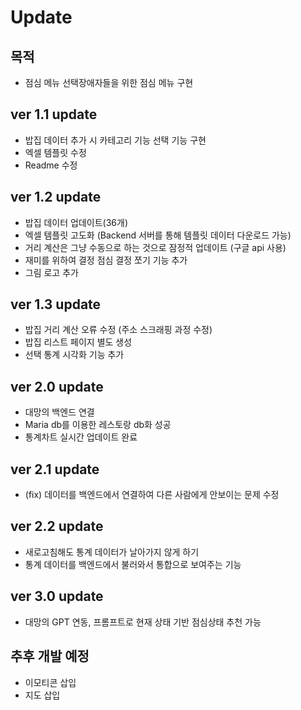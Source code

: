 # Update

## 목적
- 점심 메뉴 선택장애자들을 위한 점심 메뉴 구현

## ver 1.1 update
- 밥집 데이터 추가 시 카테고리 기능 선택 기능 구현
- 엑셀 템플릿 수정
- Readme 수정

## ver 1.2 update
- 밥집 데이터 업데이트(36개)
- 엑셀 템플릿 고도화 (Backend 서버를 통해 템플릿 데이터 다운로드 가능)
- 거리 계산은 그냥 수동으로 하는 것으로 잠정적 업데이트 (구글 api 사용)
- 재미를 위하여 결정 점심 결정 쪼기 기능 추가
- 그림 로고 추가

## ver 1.3 update
- 밥집 거리 계산 오류 수정 (주소 스크래핑 과정 수정)
- 밥집 리스트 페이지 별도 생성
- 선택 통계 시각화 기능 추가

## ver 2.0 update
- 대망의 백엔드 연결
- Maria db를 이용한 레스토랑 db화 성공
- 통계차트 실시간 업데이트 완료

## ver 2.1 update
- (fix) 데이터를 백엔드에서 연결하여 다른 사람에게 안보이는 문제 수정

## ver 2.2 update
- 새로고침해도 통계 데이터가 날아가지 않게 하기
- 통계 데이터를 백엔드에서 불러와서 통합으로 보여주는 기능

## ver 3.0 update
- 대망의 GPT 연동, 프롬프트로 현재 상태 기반 점심상태 추천 가능

## 추후 개발 예정
- 이모티콘 삽입
- 지도 삽입